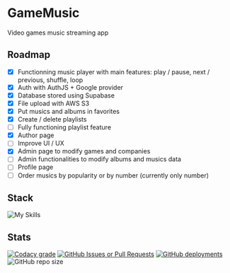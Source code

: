 # GameMusic

Video games music streaming app  

## Roadmap

- [x] Functionning music player with main features: play / pause, next / previous, shuffle, loop
- [x] Auth with AuthJS + Google provider
- [x] Database stored using Supabase
- [x] File upload with AWS S3
- [x] Put musics and albums in favorites
- [x] Create / delete playlists
- [ ] Fully functioning playlist feature
- [x] Author page
- [ ] Improve UI / UX
- [x] Admin page to modify games and companies
- [ ] Admin functionalities to modify albums and musics data
- [ ] Profile page
- [ ] Order musics by popularity or by number (currently only number)

## Stack

![My Skills](https://skillicons.dev/icons?i=svelte,ts,tailwind,drizzle,aws,supabase)

## Stats

[![Codacy grade](https://img.shields.io/codacy/grade/48a8346b83b14770b83c875940b13080?style=for-the-badge)](https://app.codacy.com/gh/thibaudbrault/GameMusic/dashboard?utm_source=gh&utm_medium=referral&utm_content=&utm_campaign=Badge_grade) 
[![GitHub Issues or Pull Requests](https://img.shields.io/github/issues/thibaudbrault/GameMusic?style=for-the-badge)](https://github.com/thibaudbrault/GameMusic/issues) 
[![GitHub deployments](https://img.shields.io/github/deployments/thibaudbrault/GameMusic/production?style=for-the-badge)](https://github.com/thibaudbrault/GameMusic/deployments/Production) 
![GitHub repo size](https://img.shields.io/github/repo-size/thibaudbrault/GameMusic?style=for-the-badge)